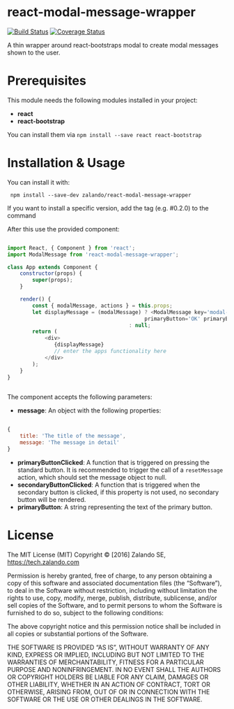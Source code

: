 # react-modal-message-wrapper

[![Build Status](https://travis-ci.org/zalando/react-modal-message-wrapper.svg?branch=master)](https://travis-ci.org/zalando/react-modal-message-wrapper) [![Coverage Status](https://coveralls.io/repos/github/zalando/react-modal-message-wrapper/badge.svg?branch=master)](https://coveralls.io/github/zalando/react-modal-message-wrapper?branch=master)

A thin wrapper around react-bootstraps modal to create modal messages shown to the user.
 
# Prerequisites 

This module needs the following modules installed in your project:

* **react**
* **react-bootstrap**

You can install them via `npm install --save react react-bootstrap`

# Installation & Usage
 
You can install it with:
 
     npm install --save-dev zalando/react-modal-message-wrapper

If you want to install a specific version, add the tag (e.g. #0.2.0) to the command

After this use the provided component:

```javascript

import React, { Component } from 'react';
import ModalMessage from 'react-modal-message-wrapper';

class App extends Component {
    constructor(props) {
        super(props);
    }

    render() {
        const { modalMessage, actions } = this.props;
        let displayMessage = (modalMessage) ? <ModalMessage key='modal-message' message={modalMessage} 
                                            primaryButton='OK' primaryButtonClicked={actions.resetMessage}/>
                                       : null;
        return (
            <div>
               {displayMessage}
               // enter the apps functionality here
            </div>
        );
    }
}
 
```

The component accepts the following parameters:

* **message**: An object with the following properties:

```javascript

{
    title: 'The title of the message',
    message: 'The message in detail'
}

```

* **primaryButtonClicked**: A function that is triggered on pressing the standard button. It is recommended to trigger the call of a `resetMessage` action, which should set the message object to null.
* **secondaryButtonClicked**: A function that is triggered when the secondary button is clicked, if this property is not used, no secondary button will be rendered.
* **primaryButton**: A string representing the text of the primary button.

# License

The MIT License (MIT) Copyright © [2016] Zalando SE, https://tech.zalando.com

Permission is hereby granted, free of charge, to any person obtaining a copy of this software and associated documentation files (the “Software”), to deal in the Software without restriction, including without limitation the rights to use, copy, modify, merge, publish, distribute, sublicense, and/or sell copies of the Software, and to permit persons to whom the Software is furnished to do so, subject to the following conditions:

The above copyright notice and this permission notice shall be included in all copies or substantial portions of the Software.

THE SOFTWARE IS PROVIDED “AS IS”, WITHOUT WARRANTY OF ANY KIND, EXPRESS OR IMPLIED, INCLUDING BUT NOT LIMITED TO THE WARRANTIES OF MERCHANTABILITY, FITNESS FOR A PARTICULAR PURPOSE AND NONINFRINGEMENT. IN NO EVENT SHALL THE AUTHORS OR COPYRIGHT HOLDERS BE LIABLE FOR ANY CLAIM, DAMAGES OR OTHER LIABILITY, WHETHER IN AN ACTION OF CONTRACT, TORT OR OTHERWISE, ARISING FROM, OUT OF OR IN CONNECTION WITH THE SOFTWARE OR THE USE OR OTHER DEALINGS IN THE SOFTWARE.
